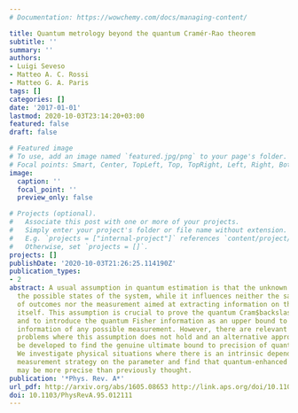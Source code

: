 ```yaml
---
# Documentation: https://wowchemy.com/docs/managing-content/

title: Quantum metrology beyond the quantum Cramér-Rao theorem
subtitle: ''
summary: ''
authors:
- Luigi Seveso
- Matteo A. C. Rossi
- Matteo G. A. Paris
tags: []
categories: []
date: '2017-01-01'
lastmod: 2020-10-03T23:14:20+03:00
featured: false
draft: false

# Featured image
# To use, add an image named `featured.jpg/png` to your page's folder.
# Focal points: Smart, Center, TopLeft, Top, TopRight, Left, Right, BottomLeft, Bottom, BottomRight.
image:
  caption: ''
  focal_point: ''
  preview_only: false

# Projects (optional).
#   Associate this post with one or more of your projects.
#   Simply enter your project's folder or file name without extension.
#   E.g. `projects = ["internal-project"]` references `content/project/deep-learning/index.md`.
#   Otherwise, set `projects = []`.
projects: []
publishDate: '2020-10-03T21:26:25.114190Z'
publication_types:
- 2
abstract: A usual assumption in quantum estimation is that the unknown parameter labels
  the possible states of the system, while it influences neither the sample space
  of outcomes nor the measurement aimed at extracting information on the parameter
  itself. This assumption is crucial to prove the quantum Cram$backslash$'er-Rao theorem
  and to introduce the quantum Fisher information as an upper bound to the Fisher
  information of any possible measurement. However, there are relevant estimation
  problems where this assumption does not hold and an alternative approach should
  be developed to find the genuine ultimate bound to precision of quantum measurements.
  We investigate physical situations where there is an intrinsic dependence of the
  measurement strategy on the parameter and find that quantum-enhanced measurements
  may be more precise than previously thought.
publication: '*Phys. Rev. A*'
url_pdf: http://arxiv.org/abs/1605.08653 http://link.aps.org/doi/10.1103/PhysRevA.95.012111
doi: 10.1103/PhysRevA.95.012111
---
```

